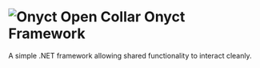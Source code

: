 # ![Onyct](media\Onyct-Logo\bin\Onyct-Logo-32x32x32.png) Open Collar Onyct Framework

A simple .NET framework allowing shared functionality to interact cleanly.
